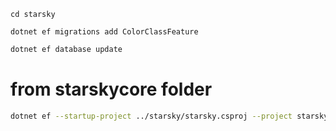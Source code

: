 
```
cd starsky
```

```
dotnet ef migrations add ColorClassFeature
```

```bash
dotnet ef database update
```

# from starskycore folder
```bash
dotnet ef --startup-project ../starsky/starsky.csproj --project starskycore.csproj migrations add test
```
